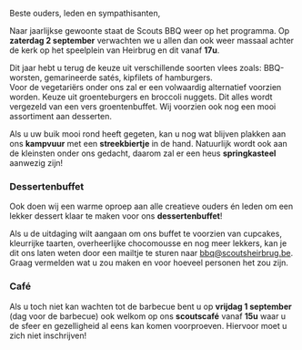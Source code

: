 Beste ouders, leden en sympathisanten,

Naar jaarlijkse gewoonte staat de Scouts BBQ weer op het programma. Op **zaterdag 2 september**
verwachten we u allen dan ook weer massaal achter de kerk op het speelplein van Heirbrug en dit vanaf **17u**.

Dit jaar hebt u terug de keuze uit verschillende soorten vlees zoals: BBQ-worsten, gemarineerde satés, kipfilets of hamburgers.  
Voor de vegetariërs onder ons zal er een volwaardig alternatief voorzien worden. Keuze uit groenteburgers en broccoli nuggets.
Dit alles wordt vergezeld van een vers groentenbuffet. Wij voorzien ook nog een mooi assortiment aan desserten.

Als u uw buik mooi rond heeft gegeten, kan u nog wat blijven plakken aan ons **kampvuur** met een **streekbiertje** in de hand. Natuurlijk wordt ook aan de kleinsten onder ons gedacht, daarom zal er een heus **springkasteel** aanwezig zijn!

### Dessertenbuffet
Ook doen wij een warme oproep aan alle creatieve ouders én leden om een lekker dessert klaar te maken voor ons **dessertenbuffet**!  

Als u de uitdaging wilt aangaan om ons buffet te voorzien van cupcakes, kleurrijke taarten, overheerlijke chocomousse en nog meer lekkers, kan je dit ons laten weten door een mailtje te sturen naar [bbq@scoutsheirbrug.be](mailto:bbq@scoutsheirbrug.be). Graag vermelden wat u zou maken en voor hoeveel personen het zou zijn.

### Café
Als u toch niet kan wachten tot de barbecue bent u op **vrijdag 1 september** (dag voor de barbecue) ook welkom op ons **scoutscafé** vanaf **15u** waar u de sfeer en gezelligheid al eens kan komen voorproeven. Hiervoor moet u zich niet inschrijven!
